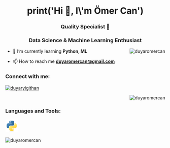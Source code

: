 <h1 align="center">print('Hi 👋, I\'m Ömer Can')</h1>
<h3 align="center">Quality Specialist 🔎</h3>
<h3 align="center">Data Science & Machine Learning Enthusiast</h3>

<p><img align="right" src="https://github-readme-stats-sigma-five.vercel.app/api/top-langs?username=duyaromercan&show_icons=true&theme=tokyonight&locale=en&layout=compact" alt="duyaromercan" /></p>


- 🌱 I’m currently learning **Python, ML**

- 📫 How to reach me **duyaromercan@gmail.com**


<h3 align="left">Connect with me:</h3>
<p align="left">
<a href="https://linkedin.com/in/duyaromercan/" target="blank"><img align="center" src="https://raw.githubusercontent.com/rahuldkjain/github-profile-readme-generator/master/src/images/icons/Social/linked-in-alt.svg" alt="duyaryigithan" height="30" width="40" /></a>
</p>

<p>&nbsp;<img align="right" src="https://github-readme-stats-sigma-five.vercel.app/api?username=duyaromercan&show_icons=true&theme=tokyonight&locale=en" alt="duyaromercan" /></p>

<h3 align="left">Languages and Tools:</h3>
<p align="left"> <a href="https://www.python.org" target="_blank" rel="noreferrer"> <img src="https://raw.githubusercontent.com/devicons/devicon/master/icons/python/python-original.svg" alt="python" width="40" height="40"/> </a> </p>

<p align="left"> <img src="https://komarev.com/ghpvc/?username=duyaromercan&label=Profile%20views&color=0e75b6&style=flat" alt="duyaromercan" /> </p> 


